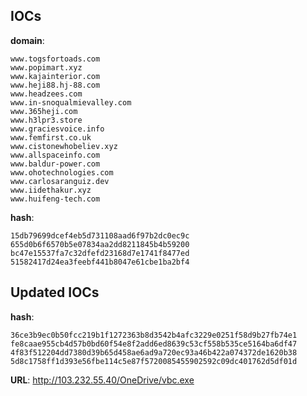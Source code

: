 
## IOCs

__domain__:

```text
www.togsfortoads.com
www.popimart.xyz
www.kajainterior.com
www.heji88.hj-88.com
www.headzees.com
www.in-snoqualmievalley.com
www.365heji.com
www.h3lpr3.store
www.graciesvoice.info
www.femfirst.co.uk
www.cistonewhobeliev.xyz
www.allspaceinfo.com
www.baldur-power.com
www.ohotechnologies.com
www.carlosaranguiz.dev
www.iidethakur.xyz
www.huifeng-tech.com
```
__hash__:

```text
15db79699dcef4eb5d731108aad6f97b2dc0ec9c
655d0b6f6570b5e07834aa2dd8211845b4b59200
bc47e15537fa7c32dfefd23168d7e1741f8477ed
51582417d24ea3feebf441b8047e61cbe1ba2bf4
```

## Updated IOCs

__hash__:

```text
36ce3b9ec0b50fcc219b1f1272363b8d3542b4afc3229e0251f58d9b27fb74e1
fe8caae955cb4d57b0bd60f54e8f2add6ed8639c53cf558b535ce5164ba6df47
4f83f512204dd7380d39b65d458ae6ad9a720ec93a46b422a074372de1620b38
5d8c1758ff1d393e56fbe114c5e87f5720085455902592c09dc401762d5df01d
```
__URL__:
http://103.232.55.40/OneDrive/vbc.exe
```
